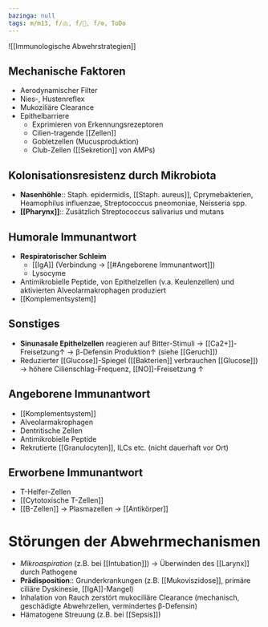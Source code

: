 ```yaml
---
bazinga: null
tags: m/m13, f/🫁, f/🦠, f/⚙️, ToDo
---
```

![[Immunologische Abwehrstrategien]]

## Mechanische Faktoren
- Aerodynamischer Filter
- Nies-, Hustenreflex
- Mukoziliäre Clearance
- Epithelbarriere
	- Exprimieren von Erkennungsrezeptoren
	- Cilien-tragende [[Zellen]]
	- Gobletzellen (Mucusproduktion)
	- Club-Zellen ([[Sekretion]] von AMPs)
## Kolonisationsresistenz durch Mikrobiota
- **Nasenhöhle**:: Staph. epidermidis, [[Staph. aureus]], Cprymebakterien, Heamophilus influenzae, Streptococcus pneomoniae, Neisseria spp.
- **[[Pharynx]]**:: Zusätzlich Streptococcus salivarius und mutans
## Humorale Immunantwort
- **Respiratorischer Schleim** 
	- [[IgA]] (Verbindung → [[#Angeborene Immunantwort]])
	- Lysocyme
- Antimikrobielle Peptide, von Epithelzellen (v.a. Keulenzellen) und aktivierten Alveolarmakrophagen produziert
- [[Komplementsystem]]
## Sonstiges
- **Sinunasale Epithelzellen** reagieren auf Bitter-Stimuli → [[Ca2+]]-Freisetzung↑ → β-Defensin Produktion↑ (siehe [[Geruch]])
- Reduzierter [[Glucose]]-Spiegel ([[Bakterien]] verbrauchen [[Glucose]]) → höhere Cilienschlag-Frequenz, [[NO]]-Freisetzung ↑ 

## Angeborene Immunantwort
- [[Komplementsystem]]
- Alveolarmakrophagen
- Dentritische Zellen
- Antimikrobielle Peptide
- Rekrutierte [[Granulocyten]], ILCs etc. (nicht dauerhaft vor Ort)
## Erworbene Immunantwort
- T-Helfer-Zellen
- [[Cytotoxische T-Zellen]]
- [[B-Zellen]] → Plasmazellen → [[Antikörper]]

# Störungen der Abwehrmechanismen
- *Mikroaspiration* (z.B. bei [[Intubation]]) → Überwinden des [[Larynx]] durch Pathogene
- **Prädisposition**:: Grunderkrankungen (z.B. [[Mukoviszidose]], primäre ciliäre Dyskinesie, [[IgA]]-Mangel)
- Inhalation von Rauch zerstört mukociliäre Clearance (mechanisch, geschädigte Abwehrzellen, vermindertes β-Defensin)
- Hämatogene Streuung (z.B. bei [[Sepsis]])

